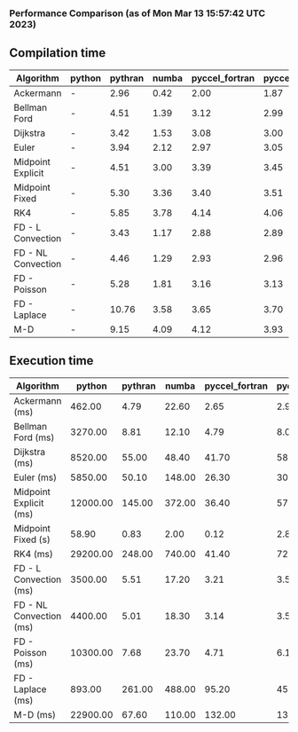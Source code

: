 ### Performance Comparison (as of Mon Mar 13 15:57:42 UTC 2023)
## Compilation time
Algorithm                 | python                    | pythran                   | numba                     | pyccel_fortran            | pyccel_c                 
------------------------- | ------------------------- | ------------------------- | ------------------------- | ------------------------- | -------------------------
Ackermann                 | -                         | 2.96                      | 0.42                      | 2.00                      | 1.87                     
Bellman Ford              | -                         | 4.51                      | 1.39                      | 3.12                      | 2.99                     
Dijkstra                  | -                         | 3.42                      | 1.53                      | 3.08                      | 3.00                     
Euler                     | -                         | 3.94                      | 2.12                      | 2.97                      | 3.05                     
Midpoint Explicit         | -                         | 4.51                      | 3.00                      | 3.39                      | 3.45                     
Midpoint Fixed            | -                         | 5.30                      | 3.36                      | 3.40                      | 3.51                     
RK4                       | -                         | 5.85                      | 3.78                      | 4.14                      | 4.06                     
FD - L Convection         | -                         | 3.43                      | 1.17                      | 2.88                      | 2.89                     
FD - NL Convection        | -                         | 4.46                      | 1.29                      | 2.93                      | 2.96                     
FD - Poisson              | -                         | 5.28                      | 1.81                      | 3.16                      | 3.13                     
FD - Laplace              | -                         | 10.76                     | 3.58                      | 3.65                      | 3.70                     
M-D                       | -                         | 9.15                      | 4.09                      | 4.12                      | 3.93                     

## Execution time
Algorithm                 | python                    | pythran                   | numba                     | pyccel_fortran            | pyccel_c                 
------------------------- | ------------------------- | ------------------------- | ------------------------- | ------------------------- | -------------------------
Ackermann (ms)            | 462.00                    | 4.79                      | 22.60                     | 2.65                      | 2.94                     
Bellman Ford (ms)         | 3270.00                   | 8.81                      | 12.10                     | 4.79                      | 8.07                     
Dijkstra (ms)             | 8520.00                   | 55.00                     | 48.40                     | 41.70                     | 58.70                    
Euler (ms)                | 5850.00                   | 50.10                     | 148.00                    | 26.30                     | 309.00                   
Midpoint Explicit (ms)    | 12000.00                  | 145.00                    | 372.00                    | 36.40                     | 573.00                   
Midpoint Fixed (s)        | 58.90                     | 0.83                      | 2.00                      | 0.12                      | 2.82                     
RK4 (ms)                  | 29200.00                  | 248.00                    | 740.00                    | 41.40                     | 727.00                   
FD - L Convection (ms)    | 3500.00                   | 5.51                      | 17.20                     | 3.21                      | 3.52                     
FD - NL Convection (ms)   | 4400.00                   | 5.01                      | 18.30                     | 3.14                      | 3.56                     
FD - Poisson (ms)         | 10300.00                  | 7.68                      | 23.70                     | 4.71                      | 6.12                     
FD - Laplace (ms)         | 893.00                    | 261.00                    | 488.00                    | 95.20                     | 452.00                   
M-D (ms)                  | 22900.00                  | 67.60                     | 110.00                    | 132.00                    | 138.00                   

